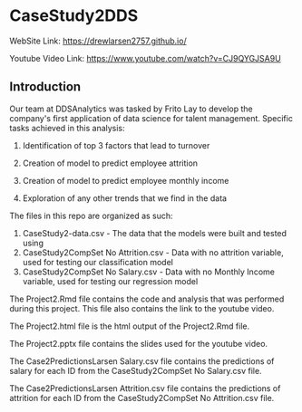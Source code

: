 # CaseStudy2DDS

WebSite Link: https://drewlarsen2757.github.io/

Youtube Video Link: https://www.youtube.com/watch?v=CJ9QYGJSA9U

## Introduction
Our team at DDSAnalytics was tasked by Frito Lay to develop the company's first application of data science for talent management. Specific tasks achieved in this analysis:

1. Identification of top 3 factors that lead to turnover

2. Creation of model to predict employee attrition

3. Creation of model to predict employee monthly income

4. Exploration of any other trends that we find in the data

The files in this repo are organized as such:

1. CaseStudy2-data.csv - The data that the models were built and tested using
2. CaseStudy2CompSet No Attrition.csv - Data with no attrition variable, used for testing our classification model
3. CaseStudy2CompSet No Salary.csv - Data with no Monthly Income variable, used for testing our regression model

The Project2.Rmd file contains the code and analysis that was performed during this project. This file also contains the link to the youtube video. 

The Project2.html file is the html output of the Project2.Rmd file. 

The Project2.pptx file contains the slides used for the youtube video. 

The Case2PredictionsLarsen Salary.csv file contains the predictions of salary for each ID from the CaseStudy2CompSet No Salary.csv file. 

The Case2PredictionsLarsen Attrition.csv file contains the predictions of attrition for each ID from the CaseStudy2CompSet No Attrition.csv file. 


